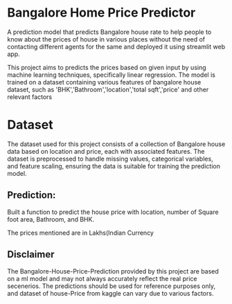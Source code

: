 
# Bangalore Home Price Predictor
A prediction model that predicts Bangalore house rate to help people to know about the prices of house in various places without the need of contacting different agents for the same and deployed it using streamlit web app.


This project aims to predicts the prices based on given input by using machine learning techniques, specifically linear regression. The model is trained on a dataset containing various features of bangalore house dataset, such as 'BHK','Bathroom','location','total sqft','price' and other relevant factors

# Dataset
The dataset used for this project consists of a collection of Bangalore house data based on location and price, each with associated features. The dataset is preprocessed to handle missing values, categorical variables, and feature scaling, ensuring the data is suitable for training the prediction model.




## Prediction:

Built a function to predict the house price with location, number of Square foot area, Bathroom, and BHK.

The prices mentioned are in Lakhs(Indian Currency
## Disclaimer
The Bangalore-House-Price-Prediction provided by this project are based on a ml model and may not always accurately reflect the real price secenerios. The predictions should be used for reference purposes only, and dataset of house-Price from kaggle can vary due to various factors.